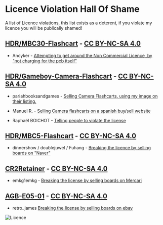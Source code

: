 
# Licence Violation Hall Of Shame

A list of Licence violations, this list exists as a deterent, if you violate my licence you will be publically shamed!



## [HDR/MBC30-Flashcart](https://github.com/HDR/MBC30-Flashcart) - [CC BY-NC-SA 4.0](https://creativecommons.org/licenses/by-nc-sa/4.0/)

- Ancyker - [Attempting to get around the Non Commercial Licence, by "not charging for the pcb itself"](https://imgur.com/a/v3xvnCk)


## [HDR/Gameboy-Camera-Flashcart](https://github.com/HDR/Gameboy-Camera-Flashcart) - [CC BY-NC-SA 4.0](https://creativecommons.org/licenses/by-nc-sa/4.0/)

- pariahbooksandgames - [Selling Camera Flashcarts, using my image on their listing.](https://i.imgur.com/4djTdVS.png)

- Manuel R. - [Selling Camera flashcarts on a spanish buy/sell website](https://i.imgur.com/bj1OWRP.png)

- Raphaël BOICHOT - [Telling people to violate the license](https://twitter.com/MartinRefseth/status/1736793436664049988)


## [HDR/MBC5-Flashcart](https://github.com/HDR/MBC5-Flashcart) - [CC BY-NC-SA 4.0](https://creativecommons.org/licenses/by-nc-sa/4.0/)

- dinnershow / doublejuwel / Fuhang - [Breaking the licence by selling boards on "Naver"](https://imgur.com/a/PLvIZyJ)


## [CR2Retainer](https://oshpark.com/shared_projects/XSjucPvH) - [CC BY-NC-SA 4.0](https://creativecommons.org/licenses/by-nc-sa/4.0/)

- emkg1emkg - [Breaking the license by selling boards on Mercari](https://i.imgur.com/P5U97Vl.png)


## [AGB-E05-01](https://github.com/HDR/NintendoPCBs/tree/master/AGB-E05-01) - [CC BY-NC-SA 4.0](https://creativecommons.org/licenses/by-nc-sa/4.0/)

- retro_james [Breaking the license by selling boards on ebay](https://i.imgur.com/XZ1L7M1.png)


![Licence](https://user-images.githubusercontent.com/20230450/186865026-d58434ca-3893-469f-8fdb-50fdc21a409c.png)
